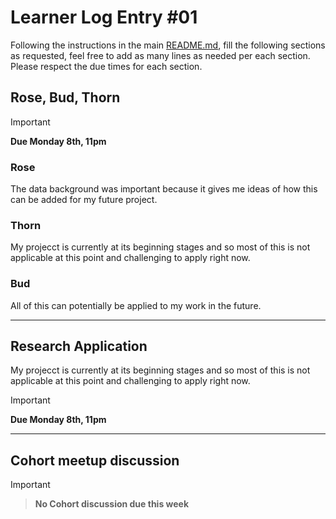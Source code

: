 # Learner Log Entry #01

Following the instructions in the main [README.md](README.md/#entries-instructions), fill the following sections as requested, feel free to add as many lines as needed per each section. Please respect the due times for each section.

## Rose, Bud, Thorn

> [!IMPORTANT]
> **Due Monday 8th, 11pm**

### Rose
The data background was important because it gives me ideas of how this can be added for my future project.

### Thorn
My projecct is currently at its beginning stages and so most of this is not applicable at this point and challenging to apply right now. 

### Bud
All of this can potentially be applied to my work in the future. 

---

## Research Application
My projecct is currently at its beginning stages and so most of this is not applicable at this point and challenging to apply right now. 

> [!IMPORTANT]
> **Due Monday 8th, 11pm**


---

## Cohort meetup discussion

> [!IMPORTANT]

> **No Cohort discussion due this week**

